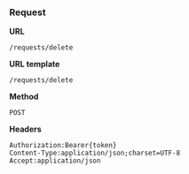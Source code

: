 ### Request

**URL**

`/requests/delete`

**URL template**

`/requests/delete`

**Method**

`POST`

**Headers**

`Authorization:Bearer{token}`  
`Content-Type:application/json;charset=UTF-8`  
`Accept:application/json`  
